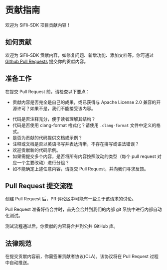 # 贡献指南

欢迎为 SiFli-SDK 项目贡献内容！

## 如何贡献

欢迎为 SiFli-SDK 贡献内容，如修复问题、新增功能、添加文档等。你可通过 [Github Pull Requests](https://github.com/OpenSiFli/SiFli-SDK/pulls) 提交你的贡献内容。

## 准备工作

在提交 Pull Request 前，请检查以下要点：

- 贡献内容是否完全是自己的成果，或已获得与 Apache License 2.0 兼容的开源许可？如果不是，我们不能接受该内容。
<!-- - 代码文档是否符合 编写文档 的要求？ -->
- 代码是否注释充分，便于读者理解其结构？
- 代码是否使用 clang-format 格式化？请使用 `.clang-format` 文件中定义的格式。
- 是否为贡献的代码提供文档或示例？
- 注释或文档是否以英语书写并表达清晰，不存在拼写或语法错误？
- 欢迎贡献新的代码示例。
- 如果需提交多个内容，是否将所有内容按照改动的类型（每个 pull request 对应一个主要改动）进行分组？
- 如不能确定上述任意内容，请提交 Pull Request，并向我们寻求反馈。

## Pull Request 提交流程

创建 Pull Request 后，PR 评论区中可能有一些关于该请求的讨论。

Pull Request 准备好待合并时，首先会合并到我们的内部 git 系统中进行内部自动化测试。

测试流程通过后，你贡献的内容将合并到公共 GitHub 库。

## 法律规范

在提交贡献内容前，你需签署贡献者协议(CLA)。该协议将在 Pull Request 过程中自动推送。
